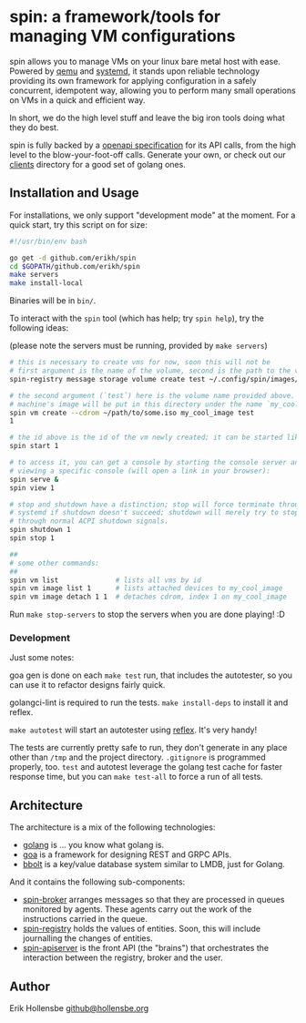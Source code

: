 # spin: a framework/tools for managing VM configurations

spin allows you to manage VMs on your linux bare metal host with ease. Powered
by [qemu](https://www.qemu.org) and
[systemd](https://www.freedesktop.org/wiki/Software/systemd/), it stands upon
reliable technology providing its own framework for applying configuration in a
safely concurrent, idempotent way, allowing you to perform many small
operations on VMs in a quick and efficient way.

In short, we do the high level stuff and leave the big iron tools doing what
they do best.

spin is fully backed by a [openapi specification](gen/http/openapi3.yaml)
for its API calls, from the high level to the blow-your-foot-off calls.
Generate your own, or check out our [clients](clients) directory for a good
set of golang ones.

## Installation and Usage

For installations, we only support "development mode" at the moment. For a
quick start, try this script on for size:

```bash
#!/usr/bin/env bash

go get -d github.com/erikh/spin
cd $GOPATH/github.com/erikh/spin
make servers
make install-local
```

Binaries will be in `bin/`.

To interact with the `spin` tool (which has help; try `spin help`), try the
following ideas:

(please note the servers must be running, provided by `make servers`)

```bash
# this is necessary to create vms for now, soon this will not be
# first argument is the name of the volume, second is the path to the volume's files
spin-registry message storage volume create test ~/.config/spin/images/test

# the second argument (`test`) here is the volume name provided above. the
# machine's image will be put in this directory under the name `my_cool_image`.
spin vm create --cdrom ~/path/to/some.iso my_cool_image test
1

# the id above is the id of the vm newly created; it can be started like so:
spin start 1

# to access it, you can get a console by starting the console server and
# viewing a specific console (will open a link in your browser):
spin serve &
spin view 1

# stop and shutdown have a distinction; stop will force terminate through
# systemd if shutdown doesn't succeed; shutdown will merely try to stop it
# through normal ACPI shutdown signals.
spin shutdown 1
spin stop 1

##
# some other commands:
##
spin vm list              # lists all vms by id
spin vm image list 1      # lists attached devices to my_cool_image
spin vm image detach 1 1  # detaches cdrom, index 1 on my_cool_image
```

Run `make stop-servers` to stop the servers when you are done playing! :D

### Development

Just some notes:

goa gen is done on each `make test` run, that includes the autotester, so you
can use it to refactor designs fairly quick.

golangci-lint is required to run the tests. `make install-deps` to install it
and reflex.

`make autotest` will start an autotester using
[reflex](https://github.com/cespare/reflex). It's very handy!

The tests are currently pretty safe to run, they don't generate in any place
other than `/tmp` and the project directory. `.gitignore` is programmed
properly, too. `test` and autotest leverage the golang test cache for faster
response time, but you can `make test-all` to force a run of all tests.

## Architecture

The architecture is a mix of the following technologies:

- [golang](https://golang.org) is ... you know what golang is.
- [goa](https://goa.design) is a framework for designing REST and GRPC APIs.
- [bbolt](https://pkg.go.dev/go.etcd.io/bbolt/) is a key/value database system similar to LMDB, just for Golang.

And it contains the following sub-components:

- [spin-broker](cmd/spin-broker) arranges messages so that they are processed
  in queues monitored by agents. These agents carry out the work of the
  instructions carried in the queue.
- [spin-registry](cmd/spin-registry) holds the values of entities. Soon, this
  will include journalling the changes of entities.
- [spin-apiserver](cmd/spin-apiserver) is the front API (the "brains") that
  orchestrates the interaction between the registry, broker and the user.

## Author

Erik Hollensbe <github@hollensbe.org>
